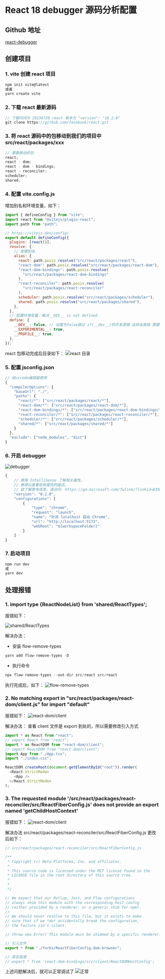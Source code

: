 # React 18 debugger 源码分析配置

## Github 地址

[react-debugger](https://github.com/dapandocs/react-debugger)

## 创建项目

### 1. vite 创建 react 项目

```bash
npm init vite@latest
或者
yarn create vite
```

### 2. 下载 react 最新源码

```js
// 下载时间为 20230720 react 版本为 "version": "18.2.0"
git clone https://github.com/facebook/react.git
```

### 3. 将 react 源码中的包移动到我们的项目中 src/react/packages/xxx

```js
// 需要移动的包
react;
react - dom;
react - dom - bindings;
react - reconciler;
scheduler;
shared;
```

### 4. 配置 vite.config.js

增加别名和环境变量，如下：

```js
import { defineConfig } from "vite";
import react from "@vitejs/plugin-react";
import path from "path";

// https://vitejs.dev/config/
export default defineConfig({
  plugins: [react()],
  resolve: {
    // 配置别名
    alias: {
      react: path.posix.resolve("src/react/packages/react"),
      "react-dom": path.posix.resolve("src/react/packages/react-dom"),
      "react-dom-bindings": path.posix.resolve(
        "src/react/packages/react-dom-bindings"
      ),
      "react-reconciler": path.posix.resolve(
        "src/react/packages/react-reconciler"
      ),
      scheduler: path.posix.resolve("src/react/packages/scheduler"),
      shared: path.posix.resolve("src/react/packages/shared"),
    },
  },
  // 配置环境变量，解决__DEV__ is not defined
  define: {
    __DEV__: false, // 设置为false跳过 if(__dev__)的开发逻辑 这样会报错 需要修改jsx_dev的引入
    __EXPERIMENTAL__: true,
    __PROFILE__: true,
  },
});
```

react 包移动完成后目录如下：
![react 目录](/images/react/1.png)

### 5. 配置 jsconfig.json

```js
// 给vscode编辑器使用
{
  "compilerOptions": {
    "baseUrl": "./",
    "paths": {
      "react/*": ["src/react/packages/react/*"],
      "react-dom/*": ["src/react/packages/react-dom/*"],
      "react-dom-bindings/*": ["src/react/packages/react-dom-bindings/*"],
      "react-reconciler/*": ["src/react/packages/react-reconciler/*"],
      "scheduler/*": ["src/react/packages/scheduler/*"],
      "shared/*": ["src/react/packages/shared/*"]
    }
  },
  "exclude": ["node_modules", "dist"]
}
```

### 6. 开启 debugger
![debugger](/images/react/7.png)

```js
{
    // 使用 IntelliSense 了解相关属性。
    // 悬停以查看现有属性的描述。
    // 欲了解更多信息，请访问: https://go.microsoft.com/fwlink/?linkid=830387
    "version": "0.2.0",
    "configurations": [
        {
            "type": "chrome",
            "request": "launch",
            "name": "针对 localhost 启动 Chrome",
            "url": "http://localhost:5173",
            "webRoot": "${workspaceFolder}"
        }
    ]
}
```

### 7. 启动项目

```js
npm run dev
或
yarn dev
```

## 处理报错

### 1. import type {ReactNodeList} from 'shared/ReactTypes';

报错如下：

![shared/ReactTypes](/images/react/2.png)

解决办法：

- 安装 flow-remove-types

```js
yarn add flow-remove-types -D
```

- 执行命令

```js
npx flow-remove-types --out-dir src/react src/react
```

执行完成后，如下：
![flow-remove-types](/images/react/3.png)

### 2. No matching export in "src/react/packages/react-dom/client.js" for import "default"

报错如下：
![react-dom/client](/images/react/4.png)

解决办法：
查看 client 文件是 export 到处的，所以需要修改引入方式

```js
import * as React from "react";
// import React from "react";
import * as ReactDOM from "react-dom/client";
// import ReactDOM from "react-dom/client";
import App from "./App.tsx";
import "./index.css";

ReactDOM.createRoot(document.getElementById("root")).render(
  <React.StrictMode>
    <App />
  </React.StrictMode>
);
```

### 3. The requested module '/src/react/packages/react-reconciler/src/ReactFiberConfig.js' does not provide an export named 'getChildHostContext'

报错如下：
![react-dom/client](/images/react/5.png)

解决办法
src/react/packages/react-reconciler/src/ReactFiberConfig.js 更改后如下：

```js
// src/react/packages/react-reconciler/src/ReactFiberConfig.js

/**
 * Copyright (c) Meta Platforms, Inc. and affiliates.
 *
 * This source code is licensed under the MIT license found in the
 * LICENSE file in the root directory of this source tree.
 *
 *
 */

// We expect that our Rollup, Jest, and Flow configurations
// always shim this module with the corresponding host config
// (either provided by a renderer, or a generic shim for npm).
//
// We should never resolve to this file, but it exists to make
// sure that if we *do* accidentally break the configuration,
// the failure isn't silent.

// throw new Error('This module must be shimmed by a specific renderer.');

// 引入文件
export * from "./forks/ReactFiberConfig.dom-browser";

// 其实就是
// export * from 'react-dom-bindings/src/client/ReactDOMHostConfig';
```

上述问题解决后，就可以正常调试了
![正常](/images/react/6.png)
